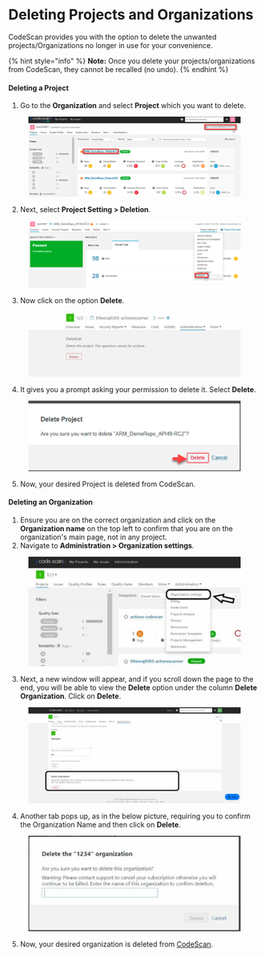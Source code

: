 # Deleting Projects and Organizations

CodeScan provides you with the option to delete the unwanted projects/Organizations no longer in use for your convenience.

{% hint style="info" %}
**Note:** Once you delete your projects/organizations from CodeScan, they cannot be recalled (no undo).
{% endhint %}

#### Deleting a Project <a href="#deleting-a-project" id="deleting-a-project"></a>

1. Go to the **Organization** and select **Project** which you want to delete.

<figure><img src="../../../../.gitbook/assets/image (24) (1) (1) (1) (1) (1) (1) (1) (1) (1).png" alt=""><figcaption></figcaption></figure>

2. Next, select **Project Setting > Deletion**.

<figure><img src="../../../../.gitbook/assets/image (25) (1) (1) (1) (1) (1) (1) (1) (1) (1).png" alt=""><figcaption></figcaption></figure>

3. Now click on the option **Delete**.

<figure><img src="../../../../.gitbook/assets/image (26) (1) (1) (1) (1) (1) (1) (1) (1) (1).png" alt=""><figcaption></figcaption></figure>

4. It gives you a prompt asking your permission to delete it. Select **Delete**.

<figure><img src="../../../../.gitbook/assets/image (27) (1) (1) (1) (1) (1) (1) (1) (1) (1).png" alt=""><figcaption></figcaption></figure>

5. Now, your desired Project is deleted from CodeScan.

#### Deleting an Organization <a href="#deleting-an-organization" id="deleting-an-organization"></a>

1. Ensure you are on the correct organization and click on the **Organization name** on the top left to confirm that you are on the organization's main page, not in any project.
2. Navigate to **Administration > Organization settings**.

<figure><img src="../../../../.gitbook/assets/image (28) (1) (1) (1) (1) (1) (1) (1) (1) (1).png" alt=""><figcaption></figcaption></figure>

3. Next, a new window will appear, and if you scroll down the page to the end, you will be able to view the **Delete** option under the column **Delete Organization**. Click on **Delete**.

<figure><img src="../../../../.gitbook/assets/image (29) (1) (1) (1) (1) (1) (1) (1) (1) (1).png" alt="" width="563"><figcaption></figcaption></figure>

4. Another tab pops up, as in the below picture, requiring you to confirm the Organization Name and then click on **Delete**.

<figure><img src="../../../../.gitbook/assets/image (30) (1) (1) (1) (1) (1) (1) (1) (1) (1).png" alt="" width="527"><figcaption></figcaption></figure>

5. Now, your desired organization is deleted from [CodeScan](https://www.codescan.io/).

